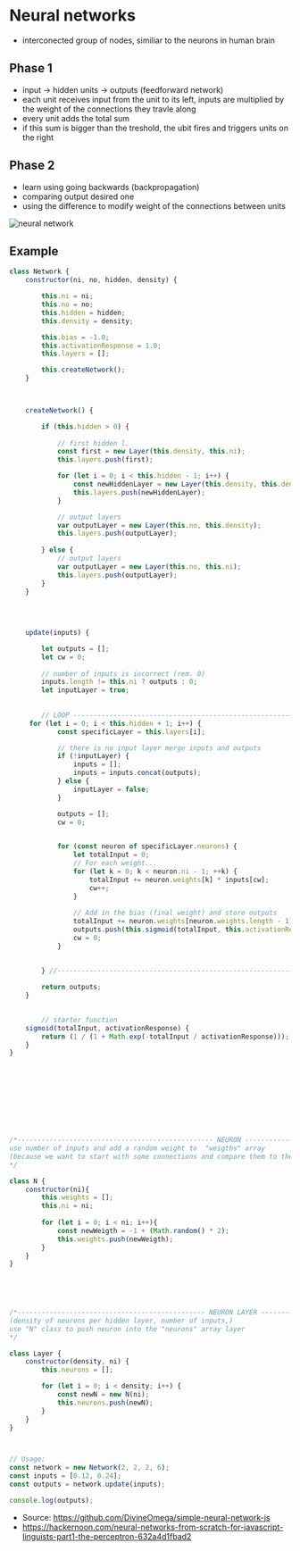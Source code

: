 # Neural networks
* interconected group of nodes, similiar to the neurons in human brain

## Phase 1
* input -> hidden units -> outputs (feedforward network)
* each unit receives input from the unit to its left, inputs are multiplied by the weight of the connections they travle along
* every unit adds the total sum
* if this sum is bigger than the treshold, the ubit fires and triggers units on the right

## Phase 2
* learn using going backwards (backpropagation)
* comparing output desired one
* using the difference to modify weight of the connections between units  

![neural network](https://upload.wikimedia.org/wikipedia/commons/thumb/4/46/Colored_neural_network.svg/296px-Colored_neural_network.svg.png)




## Example

```js
class Network {
	constructor(ni, no, hidden, density) {

		this.ni = ni;
		this.no = no;
		this.hidden = hidden;
		this.density = density;

		this.bias = -1.0;
		this.activationResponse = 1.0;
		this.layers = [];

		this.createNetwork();
	}

	

	createNetwork() {

        if (this.hidden > 0) {
			
            // first hidden l.
			const first = new Layer(this.density, this.ni);
			this.layers.push(first);

			for (let i = 0; i < this.hidden - 1; i++) {
				const newHiddenLayer = new Layer(this.density, this.density);
				this.layers.push(newHiddenLayer);
			}

			// output layers
			var outputLayer = new Layer(this.no, this.density);
			this.layers.push(outputLayer);
            
        } else {
			// output layers
			var outputLayer = new Layer(this.no, this.ni);
			this.layers.push(outputLayer);
		}
	}

    
    
    
	update(inputs) {

		let outputs = [];
		let cw = 0; 
        
		// number of inputs is incorrect (rem. 0)
        inputs.length != this.ni ? outputs : 0;
		let inputLayer = true;
        
        
        // LOOP -------------------------------------------------------------- through hidden layers, get one at index
	 for (let i = 0; i < this.hidden + 1; i++) {
            const specificLayer = this.layers[i];

            // there is no input layer merge inputs and outputs
            if (!inputLayer) {
				inputs = [];
				inputs = inputs.concat(outputs);
			} else {
				inputLayer = false;
			}

            outputs = [];
            cw = 0;

            
            for (const neuron of specificLayer.neurons) {
                let totalInput = 0;
                // For each weight...
                for (let k = 0; k < neuron.ni - 1; ++k) {
					totalInput += neuron.weights[k] * inputs[cw];
					cw++;
				}
                
                // Add in the bias (final weight) and store outputs
                totalInput += neuron.weights[neuron.weights.length - 1] * this.bias;
                outputs.push(this.sigmoid(totalInput, this.activationResponse));
                cw = 0;
            } 
            
            
        } //------------------------------------------------------------------------------

		return outputs;
	}

	
        // starter function
	sigmoid(totalInput, activationResponse) {
		return (1 / (1 + Math.exp(-totalInput / activationResponse)));
	}
}
    









/*------------------------------------------------- NEURON -----------------------------------------------------
use number of inputs and add a random weight to  "weigths" array
(because we want to start with some connections and compare them to the desired output)
*/

class N {
    constructor(ni){
        this.weights = [];
        this.ni = ni;
        
        for (let i = 0; i < ni; i++){
            const newWeigth = -1 + (Math.random() * 2);
            this.weights.push(newWeigth);
        }
    }
}


    
    

/*----------------------------------------------- NEURON LAYER ---------------------------------------------------
(density of neurons per hidden layer, number of inputs,)
use "N" class to push neuron into the "neurons" array layer
*/

class Layer {
    constructor(density, ni) {
		this.neurons = [];

		for (let i = 0; i < density; i++) {
			const newN = new N(ni);
			this.neurons.push(newN);
		}
	}
}



// Usage:
const network = new Network(2, 2, 2, 6);
const inputs = [0.12, 0.24];
const outputs = network.update(inputs);

console.log(outputs);

```
* Source: https://github.com/DivineOmega/simple-neural-network-js  
* https://hackernoon.com/neural-networks-from-scratch-for-javascript-linguists-part1-the-perceptron-632a4d1fbad2







